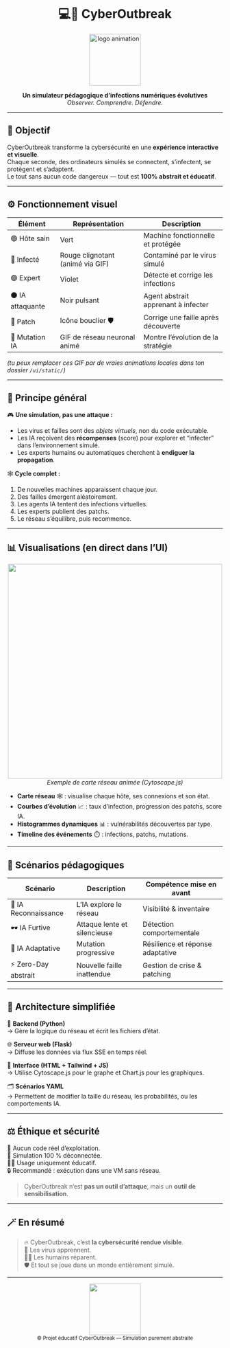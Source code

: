 <h1 align="center">💻🦠 CyberOutbreak</h1>
<p align="center">
  <img src="https://raw.githubusercontent.com/marwane14/CyberOutbreak/main/ui/static/logo.gif" width="120" alt="logo animation">
</p>
<p align="center">
  <b>Un simulateur pédagogique d’infections numériques évolutives</b><br>
  <i>Observer. Comprendre. Défendre.</i>
</p>

---

## 🎯 Objectif

CyberOutbreak transforme la cybersécurité en une **expérience interactive et visuelle**.  
Chaque seconde, des ordinateurs simulés se connectent, s’infectent, se protègent et s’adaptent.  
Le tout sans aucun code dangereux — tout est **100% abstrait et éducatif**.

---

## ⚙️ Fonctionnement visuel

| Élément | Représentation | Description |
|----------|----------------|-------------|
| 🟢 Hôte sain | Vert | Machine fonctionnelle et protégée |
| 🔴 Infecté | Rouge clignotant (animé via GIF) | Contaminé par le virus simulé |
| 🟣 Expert | Violet | Détecte et corrige les infections |
| ⚫ IA attaquante | Noir pulsant | Agent abstrait apprenant à infecter |
| 💾 Patch | Icône bouclier 🛡️ | Corrige une faille après découverte |
| 🧬 Mutation IA | GIF de réseau neuronal animé | Montre l’évolution de la stratégie |

*(tu peux remplacer ces GIF par de vraies animations locales dans ton dossier `/ui/static/`)*

---

## 🧠 Principe général

🎮 **Une simulation, pas une attaque :**
- Les virus et failles sont des *objets virtuels*, non du code exécutable.  
- Les IA reçoivent des **récompenses** (score) pour explorer et “infecter” dans l’environnement simulé.  
- Les experts humains ou automatiques cherchent à **endiguer la propagation**.

🕸️ **Cycle complet :**
1. De nouvelles machines apparaissent chaque jour.  
2. Des failles émergent aléatoirement.  
3. Les agents IA tentent des infections virtuelles.  
4. Les experts publient des patchs.  
5. Le réseau s’équilibre, puis recommence.

---

## 📊 Visualisations (en direct dans l’UI)

<p align="center">
  <img src="https://raw.githubusercontent.com/marwane14/CyberOutbreak/main/ui/static/network_anim.gif" width="500"><br>
  <i>Exemple de carte réseau animée (Cytoscape.js)</i>
</p>

- **Carte réseau** 🕸️ : visualise chaque hôte, ses connexions et son état.  
- **Courbes d’évolution** 📈 : taux d’infection, progression des patchs, score IA.  
- **Histogrammes dynamiques** 📊 : vulnérabilités découvertes par type.  
- **Timeline des événements** ⏱️ : infections, patchs, mutations.

---

## 🔬 Scénarios pédagogiques

| Scénario | Description | Compétence mise en avant |
|-----------|--------------|---------------------------|
| 🤖 IA Reconnaissance | L’IA explore le réseau | Visibilité & inventaire |
| 🕶️ IA Furtive | Attaque lente et silencieuse | Détection comportementale |
| 🧬 IA Adaptative | Mutation progressive | Résilience et réponse adaptative |
| ⚡ Zero-Day abstrait | Nouvelle faille inattendue | Gestion de crise & patching |

---

## 💾 Architecture simplifiée

🧱 **Backend (Python)**  
→ Gère la logique du réseau et écrit les fichiers d’état.  

🌐 **Serveur web (Flask)**  
→ Diffuse les données via flux SSE en temps réel.  

🧭 **Interface (HTML + Tailwind + JS)**  
→ Utilise Cytoscape.js pour le graphe et Chart.js pour les graphiques.  

🗂️ **Scénarios YAML**  
→ Permettent de modifier la taille du réseau, les probabilités, ou les comportements IA.

---

## ⚖️ Éthique et sécurité

🚫 Aucun code réel d’exploitation.  
🧩 Simulation 100 % déconnectée.  
🧑‍🏫 Usage uniquement éducatif.  
🔒 Recommandé : exécution dans une VM sans réseau.  

> CyberOutbreak n’est **pas un outil d’attaque**, mais un **outil de sensibilisation**.

---

## 🪄 En résumé

> 🔥 CyberOutbreak, c’est **la cybersécurité rendue visible**.  
> 🧠 Les virus apprennent.  
> 👨‍💻 Les humains réparent.  
> 🛡️ Et tout se joue dans un monde entièrement simulé.

---

<p align="center">
  <img src="https://raw.githubusercontent.com/marwane14/CyberOutbreak/main/ui/static/footer_anim.gif" width="120">
  <br>
  <sub>© Projet éducatif CyberOutbreak — Simulation purement abstraite</sub>
</p>
